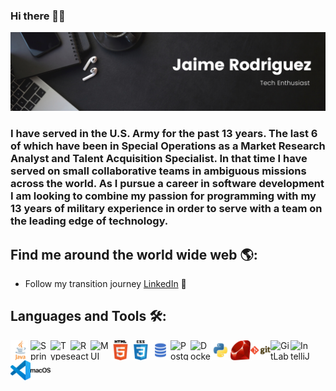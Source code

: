 ### Hi there 👋🏽

<img src = "https://github.com/JaimeVRodriguez/JaimeVRodriguez/blob/master/header_black.png">

### 
### I have served in the U.S. Army for the past 13 years. The last 6 of which have been in Special Operations as a Market Research Analyst and Talent Acquisition Specialist. In that time I have served on small collaborative teams in ambiguous missions across the world. As I pursue a career in software development I am looking to combine my passion for programming with my 13 years of military experience in order to serve with a team on the leading edge of technology.

## Find me around the world wide web 🌎:
- Follow my transition journey <a href="https://www.linkedin.com/in/jaime-v-rodriguez/">LinkedIn</a> 💼

## Languages and Tools 🛠:
<img align="left" alt="Java" height="32" width="32" src="https://raw.githubusercontent.com/github/explore/80688e429a7d4ef2fca1e82350fe8e3517d3494d/topics/java/java.png" />
<img align="left" alt="Spring" height="32" width="32" src"https://github.com/JaimeVRodriguez/JaimeVRodriguez/assets/57820323/d4eda3cd-2525-491e-b7df-2a9e0ca6819d" />
<img align="left" alt="Typescript" height="32" width="32" src="https://github.com/JaimeVRodriguez/JaimeVRodriguez/assets/57820323/a072f8ca-5700-4d51-ae40-afc9f2710ee1" />
<img align="left" alt="React" height="32" width="32" src="https://github.com/JaimeVRodriguez/JaimeVRodriguez/assets/57820323/2ac3ada5-7b96-4ed8-8219-5bedb0f5691c" />
<img align="left" alt="MUI" height="32" width="32" src="https://github.com/JaimeVRodriguez/JaimeVRodriguez/assets/57820323/9125bd8f-5963-4f9e-a434-11420898d9f2" />

<img align="left" alt="HTML" height="32" width="32" src="https://raw.githubusercontent.com/github/explore/80688e429a7d4ef2fca1e82350fe8e3517d3494d/topics/html/html.png" />
<img align="left" alt="CSS" height="32" width="32" src="https://raw.githubusercontent.com/github/explore/80688e429a7d4ef2fca1e82350fe8e3517d3494d/topics/css/css.png" />

<img align="left" alt="SQL" height="32" width="32" src="https://raw.githubusercontent.com/github/explore/80688e429a7d4ef2fca1e82350fe8e3517d3494d/topics/sql/sql.png" />
<img align="left" alt="PostgreSQL" height="32" width="32" src="https://github.com/JaimeVRodriguez/JaimeVRodriguez/assets/57820323/4923bad5-ae55-4180-9fc8-b017c94565ba" />
<img align="left" alt="Docker" height="32" width="32" src="https://github.com/JaimeVRodriguez/JaimeVRodriguez/assets/57820323/9de5d378-a395-4852-afd6-5c1f7d41bb3f" />



<img align="left" alt="Python" height="32" width="32" src="https://raw.githubusercontent.com/github/explore/80688e429a7d4ef2fca1e82350fe8e3517d3494d/topics/python/python.png" />
<img align="left" alt="Ruby" height="32" width="32" src="https://raw.githubusercontent.com/github/explore/80688e429a7d4ef2fca1e82350fe8e3517d3494d/topics/ruby/ruby.png" />


<img align="left" alt="Git" height="32" width="32" src="https://raw.githubusercontent.com/github/explore/80688e429a7d4ef2fca1e82350fe8e3517d3494d/topics/git/git.png" />
<img align="left" alt="GitLab" height="32" width="32" src="https://github.com/JaimeVRodriguez/JaimeVRodriguez/assets/57820323/e00cca42-e82c-4de8-915d-bfcf1bbe555b" />

<img align="left" alt="IntelliJ" height="32" width="32" src="https://github.com/JaimeVRodriguez/JaimeVRodriguez/assets/57820323/0923681f-bd82-49cd-839c-0b74d94c3636" />
<img align="left" alt="Visual Studio Code" height="32" width="32" src="https://raw.githubusercontent.com/github/explore/80688e429a7d4ef2fca1e82350fe8e3517d3494d/topics/visual-studio-code/visual-studio-code.png" />

<img align="left" alt="MacOS" height="32" width="32" src="https://raw.githubusercontent.com/github/explore/868696fc547869eb5de5add3b3695abdd43bb9dc/topics/macos/macos.png" />






